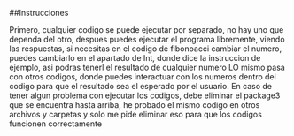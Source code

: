 ##Instrucciones

Primero, cualquier codigo se puede ejecutar por separado, no hay uno que dependa del otro, despues puedes ejecutar el programa libremente, viendo las respuestas, 
si necesitas en el codigo de fibonoacci cambiar el numero, puedes cambiarlo en el apartado de Int, donde dice la instruccion de ejemplo, asi podras tenerl el resultado de cualquier numero
LO mismo pasa con otros codigos, donde puedes interactuar con los numeros dentro del codigo para que el resultado sea el esperado por el usuario.
En caso de tener algun problema con ejecutar los codigos, debe eliminar el package3 que se encuentra hasta arriba, he probado el mismo
codigo en otros archivos y carpetas y solo me pide eliminar eso para que los codigos funcionen correctamente
